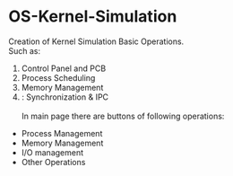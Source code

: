 # OS-Kernel-Simulation
Creation of Kernel Simulation Basic Operations.<br>
Such as:<br>
1. Control Panel and PCB
2. Process Scheduling
3. Memory Management
4. : Synchronization & IPC
<br><br>
In main page there are buttons of following operations:
<ul>
<li>Process Management
</li>
<li>Memory Management
</li>
<li>I/O management
</li>
<li>Other Operations
</li>
</ul>
